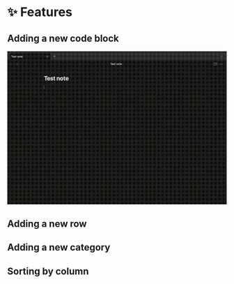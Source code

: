# ✨ Features

## Adding a new code block

![screenshot](docs/assets/adding-block.gif)

## Adding a new row

## Adding a new category

## Sorting by column
